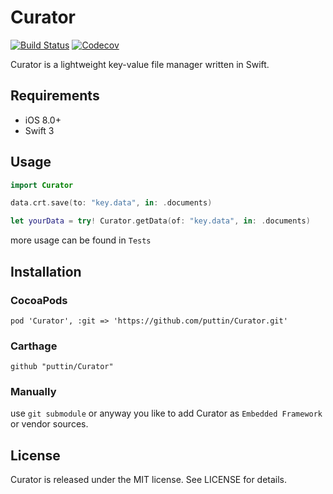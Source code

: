 # Curator
[![Build Status](https://travis-ci.org/puttin/Curator.svg?branch=master)](https://travis-ci.org/puttin/Curator)
[![Codecov](https://codecov.io/gh/puttin/Curator/branch/master/graph/badge.svg)](https://codecov.io/gh/puttin/Curator)

Curator is a lightweight key-value file manager written in Swift.

## Requirements
* iOS 8.0+
* Swift 3

## Usage
```swift
import Curator

data.crt.save(to: "key.data", in: .documents)

let yourData = try! Curator.getData(of: "key.data", in: .documents)
```

more usage can be found in `Tests`

## Installation

### CocoaPods
`pod 'Curator', :git => 'https://github.com/puttin/Curator.git'`

### Carthage
`github "puttin/Curator"`

### Manually
use `git submodule` or anyway you like to add Curator as `Embedded Framework` or vendor sources.

## License
Curator is released under the MIT license. See LICENSE for details.
